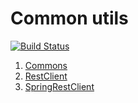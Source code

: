 # Common utils

[![Build Status](https://cloud.drone.io/api/badges/Romanow/core/status.svg)](https://cloud.drone.io/Romanow/core)

1. [Commons](/commons)
2. [RestClient](/rest-client)
3. [SpringRestClient](/spring-rest-client)